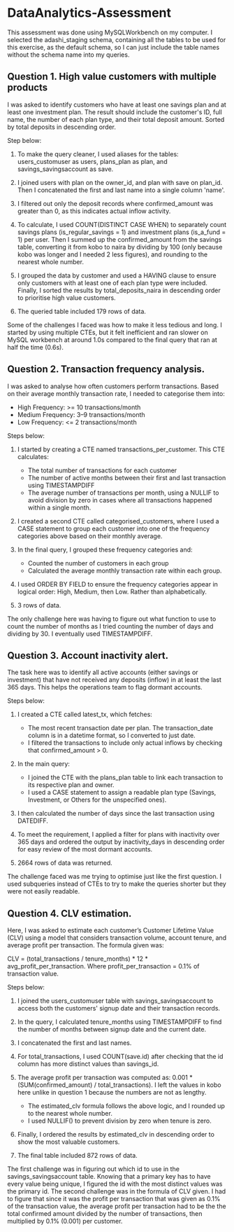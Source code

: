 # DataAnalytics-Assessment

This assessment was done using MySQLWorkbench on my computer. I selected the adashi_staging schema, containing all the tables to be used for this exercise, as the default schema, so I can just include the table names without the schema name into my queries.


## Question 1.  High value customers with multiple products

I was asked to identify customers who have at least one savings plan and at least one investment plan. The result should include the customer's ID, full name, the number of each plan type, and their total deposit amount. Sorted by total deposits in descending order.

Step below:
1. To make the query cleaner, I used aliases for the tables: users_customuser as users, plans_plan as plan, and savings_savingsaccount as save.

2. I joined users with plan on the owner_id, and plan with save on plan_id. Then I concatenated the first and last name into a single column 'name'.

3. I filtered out only the deposit records where confirmed_amount was greater than 0, as this indicates actual inflow activity.

4. To calculate, I used COUNT(DISTINCT CASE WHEN) to separately count savings plans (is_regular_savings = 1) and investment plans (is_a_fund = 1) per user. Then I summed up the confirmed_amount from the savings table, converting it from kobo to naira by dividing by 100 (only because kobo was longer and I needed 2 less figures), and rounding to the nearest whole number.

5. I grouped the data by customer and used a HAVING clause to ensure only customers with at least one of each plan type were included. Finally, I sorted the results by total_deposits_naira in descending order to prioritise high value customers.

6. The queried table included 179 rows of data. 

Some of the challenges I faced was how to make it less tedious and long. I started by using multiple CTEs, but it felt inefficient and ran slower on MySQL workbench at around 1.0s compared to the final query that ran at half the time (0.6s).



## Question 2. Transaction frequency analysis.

I was asked to analyse how often customers perform transactions. Based on their average monthly transaction rate, I needed to categorise them into:
* High Frequency: >= 10 transactions/month
* Medium Frequency: 3–9 transactions/month
* Low Frequency: <= 2 transactions/month

Steps below:
1. I started by creating a CTE named transactions_per_customer. This CTE calculates:
   * The total number of transactions for each customer
   * The number of active months between their first and last transaction using TIMESTAMPDIFF
   * The average number of transactions per month, using a NULLIF to avoid division by zero in cases where all transactions happened within a single month.

2. I created a second CTE called categorised_customers, where I used a CASE statement to group each customer into one of the frequency categories above based on their monthly average.

3. In the final query, I grouped these frequency categories and:
    * Counted the number of customers in each group
    * Calculated the average monthly transaction rate within each group.

4. I used ORDER BY FIELD to ensure the frequency categories appear in logical order: High, Medium, then Low. Rather than alphabetically.

5. 3 rows of data.

The only challenge here was having to figure out what function to use to count the number of months as I tried counting the number of days and dividing by 30. I eventually used TIMESTAMPDIFF.



## Question 3. Account inactivity alert.

The task here was to identify all active accounts (either savings or investment) that have not received any deposits (inflow) in at least the last 365 days. This helps the operations team to flag dormant accounts.

Steps below:
1. I created a CTE called latest_tx, which fetches:
    * The most recent transaction date per plan. The transaction_date column is in a datetime format, so I converted to just date.
    * I filtered the transactions to include only actual inflows by checking that confirmed_amount > 0.

2. In the main query:
    * I joined the CTE with the plans_plan table to link each transaction to its respective plan and owner.
    * I used a CASE statement to assign a readable plan type (Savings, Investment, or Others for the unspecified ones).

3. I then calculated the number of days since the last transaction using DATEDIFF.

4. To meet the requirement, I applied a filter for plans with inactivity over 365 days and ordered the output by inactivity_days in descending order for easy review of the most dormant accounts.

5. 2664 rows of data was returned.

The challenge faced was me trying to optimise just like the first question. I used subqueries instead of CTEs to try to make the queries shorter but they were not easily readable.



## Question 4. CLV estimation.

Here, I was asked to estimate each customer’s Customer Lifetime Value (CLV) using a model that considers transaction volume, account tenure, and average profit per transaction. The formula given was:

CLV = (total_transactions / tenure_months) * 12 * avg_profit_per_transaction. Where profit_per_transaction = 0.1% of transaction value.

Steps below:
1. I joined the users_customuser table with savings_savingsaccount to access both the customers' signup date and their transaction records.

2. In the query, I calculated tenure_months using TIMESTAMPDIFF to find the number of months between signup date and the current date.

3. I concatenated the first and last names. 

4. For total_transactions, I used COUNT(save.id) after checking that the id column has more distinct values than savings_id.

5. The average profit per transaction was computed as:
0.001 * (SUM(confirmed_amount) / total_transactions). I left the values in kobo here unlike in question 1 because the numbers are not as lengthy.
     * The estimated_clv formula follows the above logic, and I rounded up to the nearest whole number.
     * I used NULLIF() to prevent division by zero when tenure is zero.

6. Finally, I ordered the results by estimated_clv in descending order to show the most valuable customers.

7. The final table included 872 rows of data.

The first challenge was in figuring out which id to use in the savings_savingsaccount table. Knowing that a primary key has to have every value being unique, I figured the id with the most distinct values was the primary id.
The second challenge was in the formula of CLV given. I had to figure that since it was the profit per transaction that was given as 0.1% of the transaction value, the average profit per transaction had to be the the total confirmed amount divided by the number of transactions, then multiplied by 0.1% (0.001) per customer.
